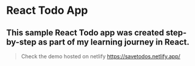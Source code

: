 # React Todo App

## This sample React Todo app was created step-by-step as part of my learning journey in React.

>Check the demo hosted on netlify https://savetodos.netlify.app/
